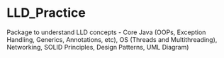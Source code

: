 # LLD_Practice
Package to understand LLD concepts - Core Java (OOPs, Exception Handling, Generics, Annotations, etc), OS (Threads and Multithreading), Networking, SOLID Principles, Design Patterns, UML Diagram)
